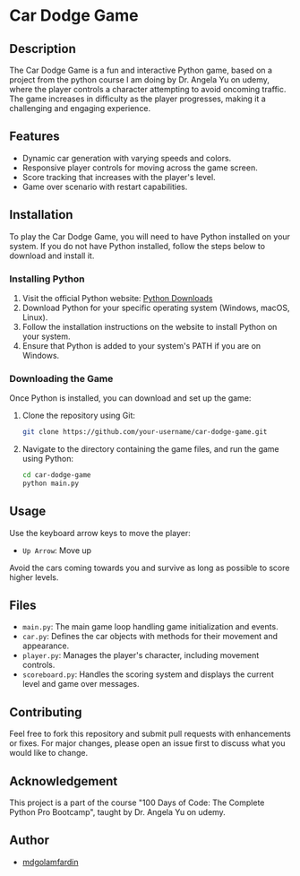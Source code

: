 # Car Dodge Game

## Description
The Car Dodge Game is a fun and interactive Python game, based on a project from the python course I am doing by Dr. Angela Yu on udemy, where the player controls a character attempting to avoid oncoming traffic. The game increases in difficulty as the player progresses, making it a challenging and engaging experience.

## Features
- Dynamic car generation with varying speeds and colors.
- Responsive player controls for moving across the game screen.
- Score tracking that increases with the player's level.
- Game over scenario with restart capabilities.

## Installation
To play the Car Dodge Game, you will need to have Python installed on your system. If you do not have Python installed, follow the steps below to download and install it.

### Installing Python
1. Visit the official Python website: [Python Downloads](https://www.python.org/downloads/)
2. Download Python for your specific operating system (Windows, macOS, Linux).
3. Follow the installation instructions on the website to install Python on your system.
4. Ensure that Python is added to your system's PATH if you are on Windows.

### Downloading the Game
Once Python is installed, you can download and set up the game:
1. Clone the repository using Git:
   ```bash
   git clone https://github.com/your-username/car-dodge-game.git

1. Navigate to the directory containing the game files, and run the game using Python:

   ```bash
   cd car-dodge-game
   python main.py

## Usage
Use the keyboard arrow keys to move the player:
- `Up Arrow`: Move up

Avoid the cars coming towards you and survive as long as possible to score higher levels.

## Files
- `main.py`: The main game loop handling game initialization and events.
- `car.py`: Defines the car objects with methods for their movement and appearance.
- `player.py`: Manages the player's character, including movement controls.
- `scoreboard.py`: Handles the scoring system and displays the current level and game over messages.

## Contributing
Feel free to fork this repository and submit pull requests with enhancements or fixes. For major changes, please open an issue first to discuss what you would like to change.

## Acknowledgement

This project is a part of the course "100 Days of Code: The Complete Python Pro Bootcamp", taught by Dr. Angela Yu on udemy.
## Author
- [mdgolamfardin](https://github.com/mdgolamfardin)
